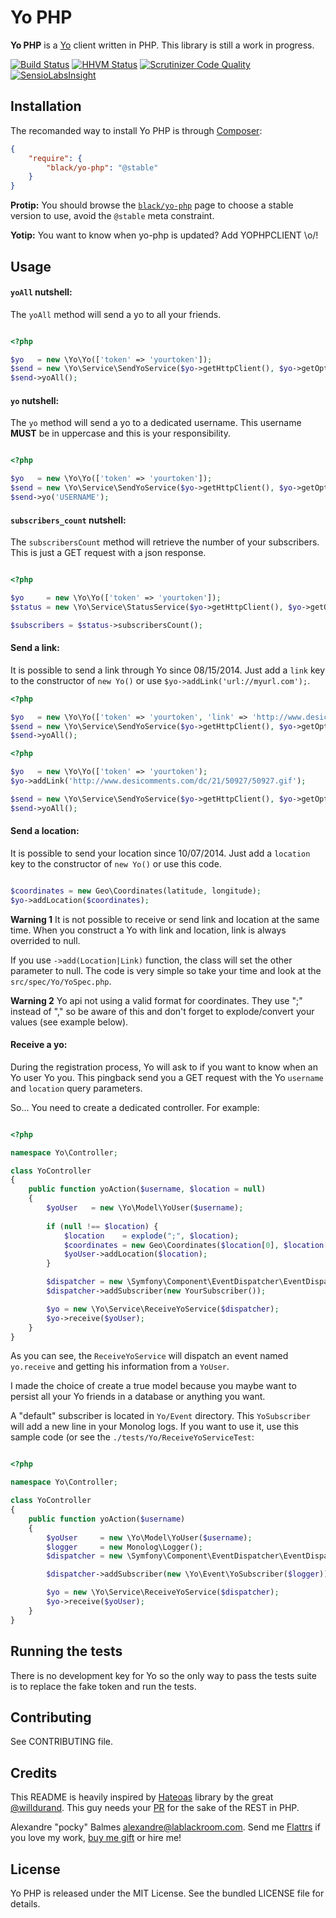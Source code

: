 Yo PHP
======

__Yo PHP__ is a [Yo][1] client written in PHP. This library is still a work in progress.

[![Build Status](https://travis-ci.org/black-project/yo-php.svg?branch=master)](https://travis-ci.org/black-project/yo-php)
[![HHVM Status](http://hhvm.h4cc.de/badge/black/yo-php.png)](http://hhvm.h4cc.de/package/black/yo-php)
[![Scrutinizer Code Quality](https://scrutinizer-ci.com/g/black-project/yo-php/badges/quality-score.png?b=master)](https://scrutinizer-ci.com/g/black-project/yo-php/?branch=master)
[![SensioLabsInsight](https://insight.sensiolabs.com/projects/fa5c643c-812d-49ef-ac95-fb80a27a3d87/big.png)](https://insight.sensiolabs.com/projects/fa5c643c-812d-49ef-ac95-fb80a27a3d87)

Installation
------------

The recomanded way to install Yo PHP is through [Composer][2]:

```json
{
    "require": {
        "black/yo-php": "@stable"
    }
}
```

__Protip:__ You should browse the [`black/yo-php`][7] page to choose a stable version to use, avoid the `@stable` meta
constraint.

__Yotip:__ You want to know when yo-php is updated? Add YOPHPCLIENT \o/!

Usage
-----

#### `yoAll` nutshell:

The `yoAll` method will send a yo to all your friends.

```php

<?php

$yo   = new \Yo\Yo(['token' => 'yourtoken']);
$send = new \Yo\Service\SendYoService($yo->getHttpClient(), $yo->getOptions());
$send->yoAll();
```

#### `yo` nutshell:

The `yo` method will send a yo to a dedicated username. This username __MUST__ be in uppercase and this is your
responsibility.

```php

<?php

$yo   = new \Yo\Yo(['token' => 'yourtoken']);
$send = new \Yo\Service\SendYoService($yo->getHttpClient(), $yo->getOptions());
$send->yo('USERNAME');
```

#### `subscribers_count` nutshell:

The `subscribersCount` method will retrieve the number of your subscribers. This is just a GET request with a json
response.

```php

<?php

$yo     = new \Yo\Yo(['token' => 'yourtoken']);
$status = new \Yo\Service\StatusService($yo->getHttpClient(), $yo->getOptions());

$subscribers = $status->subscribersCount();

```


#### Send a link:

It is possible to send a link through Yo since 08/15/2014. Just add a `link` key to the constructor of `new Yo()` or
use `$yo->addLink('url://myurl.com');`.

```php
<?php

$yo   = new \Yo\Yo(['token' => 'yourtoken', 'link' => 'http://www.desicomments.com/dc/21/50927/50927.gif']);
$send = new \Yo\Service\SendYoService($yo->getHttpClient(), $yo->getOptions());
$send->yoAll();
```

```php
<?php

$yo   = new \Yo\Yo(['token' => 'yourtoken');
$yo->addLink('http://www.desicomments.com/dc/21/50927/50927.gif');

$send = new \Yo\Service\SendYoService($yo->getHttpClient(), $yo->getOptions());
$send->yoAll();
```

#### Send a location:

It is possible to send your location since 10/07/2014. Just add a `location` key to the constructor of `new Yo()` or
use this code.

```php

$coordinates = new Geo\Coordinates(latitude, longitude);
$yo->addLocation($coordinates);
```

__Warning 1__
It is not possible to receive or send link and location at the same time. When you construct a Yo with link and location,
link is always overrided to null.

If you use `->add(Location|Link)` function, the class will set the other parameter to null. The code is very simple so take
your time and look at the `src/spec/Yo/YoSpec.php`.

__Warning 2__
Yo api not using a valid format for coordinates. They use ";" instead of "," 
so be aware of this and don't forget to explode/convert your values (see example below).

#### Receive a yo:

During the registration process, Yo will ask to if you want to know when an Yo user Yo you. This pingback send you a
 GET request with the Yo `username` and `location` query parameters.

So... You need to create a dedicated controller. For example:

```php

<?php

namespace Yo\Controller;

class YoController
{
    public function yoAction($username, $location = null)
    {
        $yoUser   = new \Yo\Model\YoUser($username);
        
        if (null !== $location) {
            $location    = explode(";", $location);
            $coordinates = new Geo\Coordinates($location[0], $location[1]);
            $yoUser->addLocation($location);
        }

        $dispatcher = new \Symfony\Component\EventDispatcher\EventDispatcher();
        $dispatcher->addSubscriber(new YourSubscriber());

        $yo = new \Yo\Service\ReceiveYoService($dispatcher);
        $yo->receive($yoUser);
    }
}
```

As you can see, the `ReceiveYoService` will dispatch an event named `yo.receive` and getting his information from a
`YoUser`.

I made the choice of create a true model because you maybe want to persist all your Yo friends in a database or
anything you want.

A "default" subscriber is located in `Yo/Event` directory. This `YoSubscriber` will add a new line in your Monolog logs.
If you want to use it, use this sample code (or see the `./tests/Yo/ReceiveYoServiceTest`:

```php

<?php

namespace Yo\Controller;

class YoController
{
    public function yoAction($username)
    {
        $yoUser     = new \Yo\Model\YoUser($username);
        $logger     = new Monolog\Logger();
        $dispatcher = new \Symfony\Component\EventDispatcher\EventDispatcher();

        $dispatcher->addSubscriber(new \Yo\Event\YoSubscriber($logger));

        $yo = new \Yo\Service\ReceiveYoService($dispatcher);
        $yo->receive($yoUser);
    }
}
```

Running the tests
-----------------

There is no development key for Yo so the only way to pass the tests suite is to replace the fake token and run the
tests.

Contributing
------------

See CONTRIBUTING file.

Credits
-------

This README is heavily inspired by [Hateoas][4] library by the great [@willdurand][8]. This guy needs your [PR][5] for the
sake of the REST in PHP.

Alexandre "pocky" Balmes [alexandre@lablackroom.com][3]. Send me [Flattrs][6] if you love my work, [buy me gift][9] or hire me!


License
-------
Yo PHP is released under the MIT License. See the bundled LICENSE file for details.

[1]: http://www.justyo.co/
[2]: http://getcomposer.org/
[3]: mailto:alexandre@lablackroom.com
[4]: https://github.com/willdurand/Hateoas
[5]: http://williamdurand.fr/2014/07/02/resting-with-symfony-sos/
[6]: https://flattr.com/profile/alexandre.balmes
[7]: https://packagist.org/packages/black/yo-php
[8]: https://github.com/willdurand
[9]: http://www.amazon.fr/registry/wishlist/3OR3EENRA5TSK
